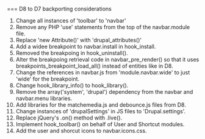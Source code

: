 === D8 to D7 backporting considerations

1. Change all instances of 'toolbar' to 'navbar'
1. Remove any PHP 'use' statements from the top of the navbar.module file.
1. Replace 'new Attribute()' with 'drupal_attributes()'
1. Add a widee breakpoint to navbar.install in hook_install.
1. Removed the breakpoing in hook_uninstall().
1. Alter the breakpoing retrieval code in navbar_pre_render() so that it uses breakpoints_breakpoint_load_all() instead of entities like in D8.
1. Change the references in navbar.js from 'module.navbar.wide' to just 'wide' for the breakpoint.
1. Change hook_library_info() to hook_library().
1. Remove the array('system', 'drupal') dependency from the navbar and navbar.menu libraries.
1. Add libraries for the matchemedia.js and debounce.js files from D8.
1. Change instances of 'drupalSettings' in JS files to 'Drupal.settings'.
1. Replace jQuery's .on() method with .live().
1. Implement hook_toolbar() on behalf of User and Shortcut modules.
1. Add the user and shorcut icons to navbar.icons.css.
